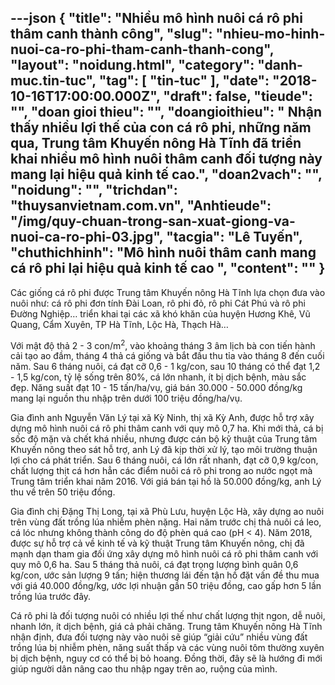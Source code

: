 ---json
{
    "title": "Nhiều mô hình nuôi cá rô phi thâm canh thành công",
    "slug": "nhieu-mo-hinh-nuoi-ca-ro-phi-tham-canh-thanh-cong",
    "layout": "noidung.html",
    "category": "danh-muc.tin-tuc",
    "tag": [
        "tin-tuc"
    ],
    "date": "2018-10-16T17:00:00.000Z",
    "draft": false,
    "tieude": "",
    "doan gioi thieu": "",
    "doangioithieu": " Nhận thấy nhiều lợi thế của con cá rô phi, những năm qua, Trung tâm Khuyến nông Hà Tĩnh đã triển khai nhiều mô hình nuôi thâm canh đối tượng này mang lại hiệu quả kinh tế cao.",
    "doan2vach": "",
    "noidung": "",
    "trichdan": "thuysanvietnam.com.vn",
    "Anhtieude": "/img/quy-chuan-trong-san-xuat-giong-va-nuoi-ca-ro-phi-03.jpg",
    "tacgia": "Lê Tuyến",
    "chuthichhinh": "Mô hình nuôi thâm canh  mang cá rô phi lại hiệu quả kinh tế cao ",
    "__content__": ""
}
---
<p>C&aacute;c giống c&aacute; r&ocirc; phi được Trung t&acirc;m Khuyến n&ocirc;ng H&agrave; Tĩnh lựa chọn đưa v&agrave;o nu&ocirc;i như: c&aacute; r&ocirc; phi đơn t&iacute;nh Đ&agrave;i Loan, r&ocirc; phi đỏ, r&ocirc; phi C&aacute;t Ph&uacute; v&agrave; r&ocirc; phi Đường Nghiệp&hellip; triển khai tại c&aacute;c x&atilde; kh&oacute; khăn của huyện Hương Kh&ecirc;, Vũ Quang, Cẩm Xuy&ecirc;n, TP H&agrave; Tĩnh, Lộc H&agrave;, Thạch H&agrave;&hellip;</p>

<p>Với mật độ thả 2 - 3 con/m<sup>2</sup>, v&agrave;o khoảng th&aacute;ng 3 &acirc;m lịch b&agrave; con tiến h&agrave;nh cải tạo ao đầm, th&aacute;ng 4 thả c&aacute; giống v&agrave; bắt đầu thu tỉa v&agrave;o th&aacute;ng 8 đến cuối năm. Sau 6 th&aacute;ng nu&ocirc;i, c&aacute; đạt cỡ 0,6 - 1 kg/con, sau 10 th&aacute;ng c&oacute; thể đạt 1,2 - 1,5 kg/con, tỷ lệ sống tr&ecirc;n 80%, c&aacute; lớn nhanh, &iacute;t bị dịch bệnh, m&agrave;u sắc đẹp. Năng suất đạt 10 - 15 tấn/ha/vụ, gi&aacute; b&aacute;n 30.000 - 50.000 đồng/kg mang lại nguồn thu nhập tr&ecirc;n dưới 100 triệu đồng/ha/vụ.</p>

<p>Gia đ&igrave;nh anh Nguyễn Văn L&yacute; tại x&atilde; Kỳ Ninh, thị x&atilde; Kỳ Anh, được hỗ trợ x&acirc;y dựng m&ocirc; h&igrave;nh nu&ocirc;i c&aacute; r&ocirc; phi th&acirc;m canh với quy m&ocirc; 0,7 ha. Khi mới thả, c&aacute; bị sốc độ mặn v&agrave; chết kh&aacute; nhiều, nhưng được c&aacute;n bộ kỹ thuật của Trung t&acirc;m Khuyến n&ocirc;ng theo s&aacute;t hỗ trợ, anh L&yacute; đ&atilde; kịp thời xử l&yacute;, tạo m&ocirc;i trường thuận lợi cho c&aacute; ph&aacute;t triển. Sau 6 th&aacute;ng nu&ocirc;i, c&aacute; lớn rất nhanh, đạt cỡ 0,9 kg/con, chất lượng thịt c&aacute; hơn hẳn c&aacute;c điểm nu&ocirc;i c&aacute; r&ocirc; phi trong ao nước ngọt m&agrave; Trung t&acirc;m triển khai năm 2016. Với gi&aacute; b&aacute;n tại hồ l&agrave; 50.000 đồng/kg, anh L&yacute; thu về tr&ecirc;n 50 triệu đồng.</p>

<p>Gia đ&igrave;nh chị Đặng Thị Long, tại x&atilde; Ph&ugrave; Lưu, huyện Lộc H&agrave;, x&acirc;y dựng ao nu&ocirc;i tr&ecirc;n v&ugrave;ng đất trồng l&uacute;a nhiễm ph&egrave;n nặng. Hai năm trước chị thả nu&ocirc;i c&aacute; leo, c&aacute; l&oacute;c nhưng kh&ocirc;ng th&agrave;nh c&ocirc;ng do độ ph&egrave;n qu&aacute; cao (pH &lt; 4). Năm 2018, được sự hỗ trợ cả về kinh tế v&agrave; kỹ thuật Trung t&acirc;m Khuyến n&ocirc;ng, chị đ&atilde; mạnh dạn tham gia đối ứng x&acirc;y dựng m&ocirc; h&igrave;nh nu&ocirc;i c&aacute; r&ocirc; phi th&acirc;m canh với quy m&ocirc; 0,6 ha. Sau 5 th&aacute;ng thả nu&ocirc;i, c&aacute; đạt trọng lượng b&igrave;nh qu&acirc;n 0,6 kg/con, ước sản lượng 9 tấn; hiện thương l&aacute;i đến tận hồ đặt vấn đề thu mua với gi&aacute; 40.000 đồng/kg, ước lợi nhuận gần 50 triệu đồng, cao gấp hơn 5 lần trồng l&uacute;a trước đ&acirc;y.</p>

<p>C&aacute; r&ocirc; phi l&agrave; đối tượng nu&ocirc;i c&oacute; nhiều lợi thế như chất lượng thịt ngon, dễ nu&ocirc;i, nhanh lớn, &iacute;t dịch bệnh, gi&aacute; cả phải chăng. Trung t&acirc;m Khuyến n&ocirc;ng H&agrave; Tĩnh nhận định, đưa đối tượng n&agrave;y v&agrave;o nu&ocirc;i sẽ gi&uacute;p &ldquo;giải cứu&rdquo; nhiều v&ugrave;ng đất trồng l&uacute;a bị nhiễm ph&egrave;n, năng suất thấp v&agrave; c&aacute;c v&ugrave;ng nu&ocirc;i t&ocirc;m thường xuy&ecirc;n bị dịch bệnh, nguy cơ c&oacute; thể bị bỏ hoang. Đồng thời, đ&acirc;y sẽ l&agrave; hướng đi mới gi&uacute;p người d&acirc;n n&acirc;ng cao thu nhập ngay tr&ecirc;n ao, ruộng của m&igrave;nh.</p>
